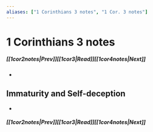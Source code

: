 ```yaml
---
aliases: ["1 Corinthians 3 notes", "1 Cor. 3 notes"]
---
```

# 1 Corinthians 3 notes
##### <span class=arrow-left></span>[[1cor2notes|Prev]]<span class=navigation-separator></span>[[1cor3|Read]]<span class=navigation-separator></span>[[1cor4notes|Next]]<span class=arrow-right></span>
- 
## Immaturity and Self-deception
- 
##### <span class=arrow-left></span>[[1cor2notes|Prev]]<span class=navigation-separator></span>[[1cor3|Read]]<span class=navigation-separator></span>[[1cor4notes|Next]]<span class=arrow-right></span>